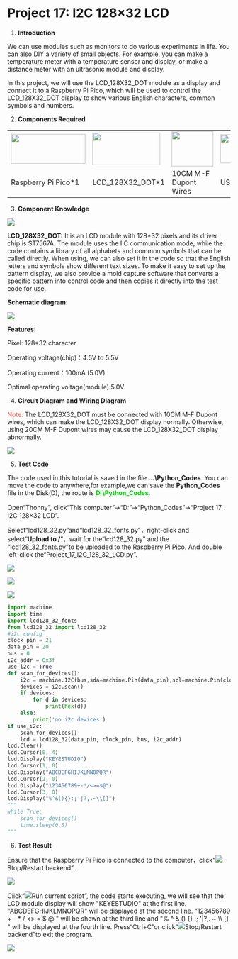 # Project 17: I2C 128×32 LCD

1.  **Introduction**
    

We can use modules such as monitors to do various experiments in life. You can also DIY a variety of small objects. For example, you can make a temperature meter with a temperature sensor and display, or make a distance meter with an ultrasonic module and display.
    
In this project, we will use the LCD\_128X32\_DOT module as a display and connect it to a Raspberry Pi Pico, which will be used to control the LCD\_128X32\_DOT display to show various English characters, common symbols and numbers.
    
2.  **Components Required**

<table>
<tbody>
<tr class="odd">
<td><img src="https://raw.githubusercontent.com/keyestudio/KS3025-KS3025F-Keyestudio-Raspberry-Pi-Pico-Learning-Kit-Complete-Edition-Python/master/media/b1265f71184b5d144248ea3e847a18c9.jpeg" style="width:1.75486in;height:0.69861in" /></td>
<td><img src="https://raw.githubusercontent.com/keyestudio/KS3025-KS3025F-Keyestudio-Raspberry-Pi-Pico-Learning-Kit-Complete-Edition-Python/master/media/2c2645e94a00867ac23e8a022f0a631a.png" style="width:1.59236in;height:0.76736in" /></td>
<td><img src="https://raw.githubusercontent.com/keyestudio/KS3025-KS3025F-Keyestudio-Raspberry-Pi-Pico-Learning-Kit-Complete-Edition-Python/master/media/bb8cfe198d6a21b2dcaa7965992c76c4.png" style="width:0.97569in;height:0.82431in" /></td>
<td><img src="https://raw.githubusercontent.com/keyestudio/KS3025-KS3025F-Keyestudio-Raspberry-Pi-Pico-Learning-Kit-Complete-Edition-Python/master/media/7dcbd02995be3c142b2f97df7f7c03ce.png" style="width:1.275in;height:0.68264in" /></td>
</tr>
<tr class="even">
<td>Raspberry Pi Pico*1</td>
<td>LCD_128X32_DOT*1</td>
<td>10CM M-F Dupont Wires</td>
<td>USB Cable*1</td>
</tr>
</tbody>
</table>

3.  **Component Knowledge**
    
![](../media/2c2645e94a00867ac23e8a022f0a631a.png)

**LCD\_128X32\_DOT:** It is an LCD module with 128\*32 pixels and its driver chip is ST7567A. The module uses the IIC communication mode, while the code contains a library of all alphabets and common symbols that can be called directly. When using, we can also set it in the code so that the English letters and symbols show different text sizes. To make it easy to set up the pattern display, we also provide a mold capture software that converts a specific pattern into control code and then copies it directly into the test code for use.

**Schematic diagram:**

![](../media/5451aed32bc5b7b30fbd5613ad09a65b.png)

**Features:**

Pixel: 128\*32 character

Operating voltage(chip)：4.5V to 5.5V

Operating current：100mA (5.0V)

Optimal operating voltage(module):5.0V

4.  **Circuit Diagram and Wiring Diagram**
    
<span style="color: rgb(255, 76, 65);">Note:</span> The LCD\_128X32\_DOT must be connected with 10CM M-F Dupont wires, which can make the LCD\_128X32\_DOT display normally. Otherwise, using 20CM M-F Dupont wires may cause the LCD\_128X32\_DOT display abnormally.  

![](../media/82aae0a70e5628c53d7f81f7730cf79a.png)

5.  **Test Code**

The code used in this tutorial is saved in the file **...\\Python_Codes**. You can move the code to anywhere,for example,we can save the **Python_Codes** file in the Disk(D), the route is <span style="color: rgb(0, 209, 0);">**D:\\Python_Codes**</span>.

Open“Thonny”, click“This computer”→“D:”→“Python_Codes”→“Project 17： I2C 128×32 LCD”.

Select“lcd128\_32.py”and“lcd128\_32\_fonts.py”，right-click and select“**Upload to /**”，wait for the“lcd128\_32.py” and the “lcd128\_32\_fonts.py”to be uploaded to the Raspberry Pi Pico. And double left-click the“Project\_17\_I2C\_128\_32\_LCD.py”.

![](../media/5179fb729732c80c15e04f98dcdb3e79.png)

![](../media/8f22ebcc66f08942fe2b2219f98eef55.png)

![](../media/9cfe11b33969c11c04f707a031065b15.png)

```python
import machine
import time
import lcd128_32_fonts
from lcd128_32 import lcd128_32
#i2c config
clock_pin = 21
data_pin = 20
bus = 0
i2c_addr = 0x3f
use_i2c = True
def scan_for_devices():
    i2c = machine.I2C(bus,sda=machine.Pin(data_pin),scl=machine.Pin(clock_pin))
    devices = i2c.scan()
    if devices:
        for d in devices:
            print(hex(d))
    else:
        print('no i2c devices')
if use_i2c:
    scan_for_devices()
    lcd = lcd128_32(data_pin, clock_pin, bus, i2c_addr)
lcd.Clear()
lcd.Cursor(0, 4)
lcd.Display("KEYESTUDIO")
lcd.Cursor(1, 0)
lcd.Display("ABCDEFGHIJKLMNOPQR")
lcd.Cursor(2, 0)
lcd.Display("123456789+-*/<>=$@")
lcd.Cursor(3, 0)
lcd.Display("%^&(){}:;'|?,.~\\[]")
"""
while True:
    scan_for_devices()
    time.sleep(0.5)
"""
```


6.  **Test Result**
    
Ensure that the Raspberry Pi Pico is connected to the computer，click“![](../media/27451c8a9c13e29d02bc0f5831cfaf1f.png)Stop/Restart backend”.
    
![](../media/64d9744cb23391f83a080f35475f2d73.png)
    
Click“![](../media/da852227207616ccd9aff28f19e02690.png)Run current script”, the code starts executing, we will see that the LCD module display will show "KEYESTUDIO" at the first line. "ABCDEFGHIJKLMNOPQR" will be displayed at the second line. "123456789 + - \* / \<\> = $ @ " will be shown at the third line and "% ^ & () {} :; '|?,. \~ \\\\ \[\] " will be displayed at the fourth line. Press“Ctrl+C”or click“![](../media/27451c8a9c13e29d02bc0f5831cfaf1f.png)Stop/Restart backend”to exit the program.
    
![](../media/e481e701c6323f7b36dcafb33ea55c6f.png)
